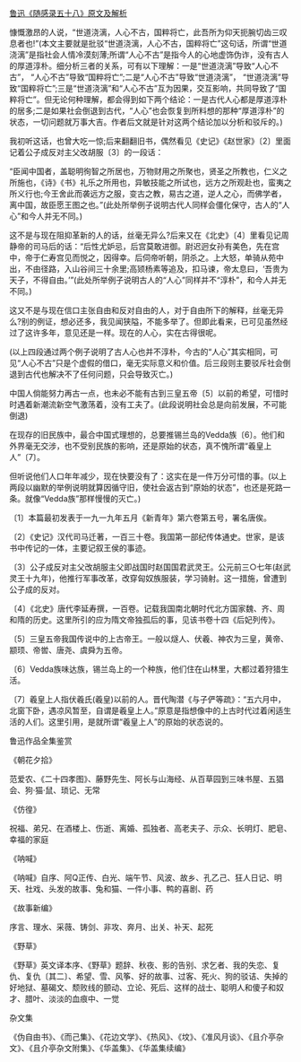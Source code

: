 [鲁迅《随感录五十八》原文及解析](https://www.vrrw.net/wx/6700.html)

慷慨激昂的人说，“世道浇漓，人心不古，国粹将亡，此吾所为仰天扼腕切齿三叹息者也!”(本文主要就是批驳“世道浇漓，人心不古，国粹将亡”这句话，所谓“世道浇漓”是指社会人情冷漠刻薄;所谓“人心不古”是指今人的心地虚饰伪诈，没有古人的厚道淳朴。细分析三者的关系，可有以下理解：一是“世道浇漓”导致“人心不古”， “人心不古”导致“国粹将亡”;二是“人心不古”导致“世道浇漓”， “世道浇漓”导致“国粹将亡”;三是“世道浇漓”和“人心不古”互为因果，交互影响，共同导致了“国粹将亡”。但无论何种理解，都会得到如下两个结论：一是古代人心都是厚道淳朴的居多;二是如果社会倒退到古代，“人心”也会恢复到所料想的那种“厚道淳朴”的状态，一切问题就万事大吉。作者后文就是针对这两个结论加以分析和驳斥的。)

我初听这话，也曾大吃一惊;后来翻翻旧书，偶然看见《史记》《赵世家》〔2〕里面记着公子成反对主父改胡服〔3〕的一段话：

“臣闻中国者，盖聪明徇智之所居也，万物财用之所聚也，贤圣之所教也，仁义之所施也，《诗》《书》礼乐之所用也，异敏技能之所试也，远方之所观赴也，蛮夷之所义行也;今王舍此而袭远方之服，变古之教，易古之道，逆人之心，而佛学者，离中国，故臣愿王图之也。”(此处所举例子说明古代人同样会僵化保守，古人的“人心”和今人并无不同。)



这不是与现在阻抑革新的人的话，丝毫无异么?后来又在《北史》〔4〕里看见记周静帝的司马后的话：“后性尤妒忌，后宫莫敢进御。尉迟迥女孙有美色，先在宫中，帝于仁寿宫见而悦之，因得幸。后伺帝听朝，阴杀之。上大怒，单骑从苑中出，不由径路，入山谷间三十余里;高颎杨素等追及，扣马谏，帝太息曰，‘吾贵为天子，不得自由。’”(此处所举例子说明古人的“人心”同样并不“淳朴”，和今人并无不同。)

这又不是与现在信口主张自由和反对自由的人，对于自由所下的解释，丝毫无异么?别的例证，想必还多，我见闻狭隘，不能多举了。但即此看来，已可见虽然经过了这许多年，意见还是一样。现在的人心，实在古得很呢。

(以上四段通过两个例子说明了古人心也并不淳朴，今古的“人心”其实相同，可见“人心不古”只是个虚假的借口，毫无实际意义和价值。后三段则主要驳斥社会倒退到古代也解决不了任何问题，只会导致灭亡。)

中国人倘能努力再古一点，也未必不能有古到三皇五帝〔5〕以前的希望，可惜时时遇着新潮流新空气激荡着，没有工夫了。(此段说明社会总是向前发展，不可能倒退)

在现存的旧民族中，最合中国式理想的，总要推锡兰岛的Vedda族〔6〕。他们和外界毫无交涉，也不受别民族的影响，还是原始的状态，真不愧所谓“羲皇上人”〔7〕。

但听说他们人口年年减少，现在快要没有了：这实在是一件万分可惜的事。(以上两段以幽默的举例说明就算因循守旧，使社会返古到“原始的状态”，也还是死路一条。就像“Vedda族”那样慢慢的灭亡。)

〔1〕本篇最初发表于一九一九年五月《新青年》第六卷第五号，署名唐俟。

〔2〕《史记》汉代司马迁著，一百三十卷。我国第一部纪传体通史。世家，是该书中传记的一体，主要记叙王侯的事迹。

〔3〕公子成反对主父改胡服主父即战国时赵国国君武灵王。公元前三○七年(赵武灵王十九年)，他推行军事改革，改穿匈奴族服装，学习骑射。这一措施，曾遭到公子成的反对。

〔4〕《北史》唐代李延寿撰，一百卷。记载我国南北朝时代北方国家魏、齐、周和隋的历史。这里所引的应为隋文帝独孤后的事，见该书卷十四《后妃列传》。

〔5〕三皇五帝我国传说中的上古帝王。一般以燧人、伏羲、神农为三皇，黄帝、颛顼、帝喾、唐尧、虞舜为五帝。

〔6〕Vedda族味达族，锡兰岛上的一个种族，他们住在山林里，大都过着狩猎生活。

〔7〕羲皇上人指伏羲氏(羲皇)以前的人。晋代陶潜《与子俨等疏》：“五六月中，北窗下卧，遇凉风暂至，自谓是羲皇上人。”原意是指想像中的上古时代过着闲适生活的人们。这里引用，是就所谓“羲皇上人”的原始的状态说的。

鲁迅作品全集鉴赏

《朝花夕拾》

范爱农、《二十四孝图》、藤野先生、阿长与山海经、从百草园到三味书屋、五猖会、狗·猫·鼠、琐记、无常

《仿徨》

祝福、弟兄、在酒楼上、伤逝、离婚、孤独者、高老夫子、示众、长明灯、肥皂、幸福的家庭

《呐喊》

《呐喊》自序、阿Q正传、白光、端午节、风波、故乡、孔乙己、狂人日记、明天、社戏、头发的故事、兔和猫、一件小事、鸭的喜剧、药

《故事新编》

序言、理水、采薇、铸剑、非攻、奔月、出关、补天、起死

《野草》

《野草》英文译本序、《野草》题辞、秋夜、影的告别、求乞者、我的失恋、复仇、复仇〔其二〕、希望、雪、风筝、好的故事、过客、死火、狗的驳诘、失掉的好地狱、墓碣文、颓败线的颤动、立论、死后、这样的战士、聪明人和傻子和奴才、腊叶、淡淡的血痕中、一觉

杂文集

《伪自由书》、《而己集》、《花边文学》、《热风》、《坟》、《准风月谈》、《且介亭杂文》、《且介亭杂文附集》、《华盖集》、《华盖集续编》

